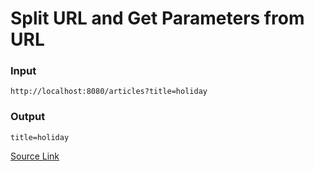 # Split URL and Get Parameters from URL

### Input
`http://localhost:8080/articles?title=holiday`

### Output
`title=holiday`

[Source Link](https://www.golangprograms.com/golang-package-examples/split-url-and-get-parameters-from-url.html)